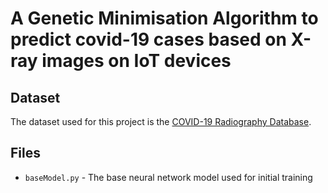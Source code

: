 # A Genetic Minimisation Algorithm to predict covid-19 cases based on X-ray images on IoT devices

## Dataset

The dataset used for this project is the [COVID-19 Radiography Database](https://www.kaggle.com/tawsifurrahman/covid19-radiography-database).

## Files

-   `baseModel.py` - The base neural network model used for initial training
